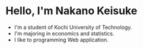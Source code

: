 # Hello, I'm Nakano Keisuke

- I'm a student of Kochi University of Technology.
- I'm majoring in economics and statistics.
- I like to programming Web application.
